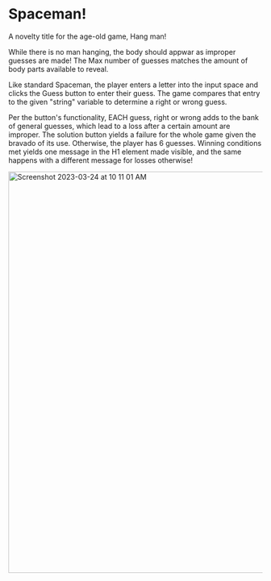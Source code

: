 # Spaceman!
A novelty title for the age-old game, Hang man!

  While there is no man hanging, the body should appwar as improper guesses are made!
The Max number of guesses matches the amount of body parts available to reveal.

Like standard Spaceman, the player enters a letter into the input space and clicks the Guess button to enter their guess.
The game compares that entry to the given "string" variable to determine a right or wrong guess. 

Per the button's functionality, EACH guess, right or wrong adds to the bank of general guesses, which lead to a loss after a certain amount are improper.
The solution button yields a failure for the whole game given the bravado of its use.
Otherwise, the player has 6 guesses.
Winning conditions met yields one message in the H1 element made visible, and the same happens with a different message for losses otherwise!

<img width="797" alt="Screenshot 2023-03-24 at 10 11 01 AM" src="https://user-images.githubusercontent.com/127114542/227545994-81f41574-a7e0-45a3-b3d4-01905e200ad0.png">
